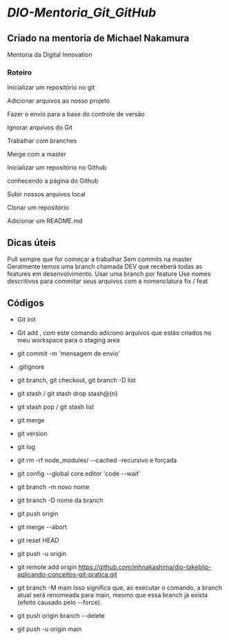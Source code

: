 # _DIO-Mentoria_Git_GitHub_
## Criado na mentoria de Michael Nakamura

Mentoria da Digital Innovation

### Roteiro

Inicializar um repositório no git

Adicionar arquivos ao nosso projeto

Fazer o envio para a base do controle de versão

Ignorar arquivos do Git

Trabalhar com branches

Merge com a master

Inicializar um repositório no Github

conhecendo a página do Github

Subir nossos arquivos local

Clonar um repositório

Adicionar um README.md

## Dicas úteis
Pull sempre que for começar a trabalhar
Sem commits na master
Geralmente temos uma branch chamada DEV que receberá todas as features em desenvolvimento.
Usar uma branch por feature
Use nomes descritivos para commitar seus arquivos com a nomenclatura fix / feat

## Códigos
- Git init
- Git add <nome do arquivo>, com este comando adiciono arquivos 
que estão criados no meu workspace para o staging area

- git commit -m 'mensagem de envio'

- .gitignore

- git branch, git checkout, git branch -D list

- git stash / git stash drop stash@{n}

- git stash pop / git stash list

- git merge 

- git version

- git log

- git rm -rf node_modules/ --cached
-recursivo e forçada

- git config --global core.editor 'code --wait'

- git branch -m novo nome

- git branch -D nome da branch

- git push origin <nome da branch>

- git merge --abort

- git reset HEAD

- git push -u origin

- git remote add origin https://github.com/mhnakashima/dio-takeblip-aplicando-conceitos-git-pratica.git

- git branch -M main
Isso significa que, ao executar o comando, a branch atual será renomeada para main, mesmo que essa branch já exista (efeito causado pelo --force).

- git push origin branch --delete

- git push -u origin main
